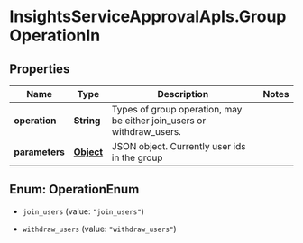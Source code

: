 # InsightsServiceApprovalApIs.GroupOperationIn

## Properties
Name | Type | Description | Notes
------------ | ------------- | ------------- | -------------
**operation** | **String** | Types of group operation, may be either join_users or withdraw_users. | 
**parameters** | [**Object**](.md) | JSON object. Currently user ids in the group | 


<a name="OperationEnum"></a>
## Enum: OperationEnum


* `join_users` (value: `"join_users"`)

* `withdraw_users` (value: `"withdraw_users"`)




